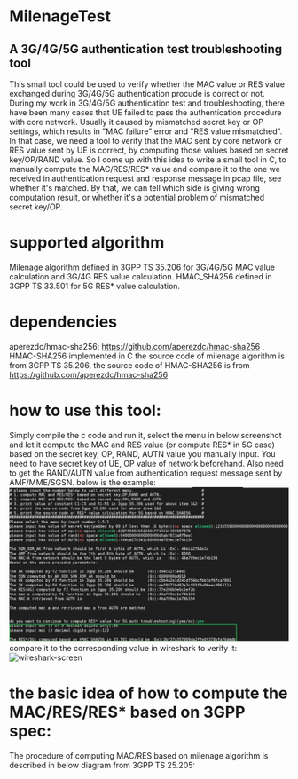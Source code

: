 # MilenageTest
## A 3G/4G/5G authentication test troubleshooting tool
  This small tool could be used to verify whether the MAC value or RES value exchanged during 3G/4G/5G authentication procude is correct or not.
  During my work in 3G/4G/5G authentication test and troubleshooting, there have been many cases that UE failed to pass the authentication procedure with core network. Usually it caused by mismatched secret key or OP settings, which results in "MAC failure" error and "RES value mismatched". In that case, we need a tool to verify that the MAC sent by core network or RES value sent by UE is correct, by computing those values based on secret key/OP/RAND value.
  So I come up with this idea to write a small tool in C, to manually compute the MAC/RES/RES* value and compare it to the one we received in authentication request and response message in pcap file, see whether it's matched. By that, we can tell which side is giving wrong computation result, or whether it's a potential problem of mismatched secret key/OP.
# supported algorithm
  Milenage algorithm defined in 3GPP TS 35.206 for 3G/4G/5G MAC value calculation and 3G/4G RES value calculation.
  HMAC_SHA256 defined in 3GPP TS 33.501 for 5G RES* value calculation.
# dependencies
  aperezdc/hmac-sha256: https://github.com/aperezdc/hmac-sha256 , HMAC-SHA256 implemented in C
  the source code of milenage algorithm is from 3GPP TS 35.206, the source code of HMAC-SHA256 is from https://github.com/aperezdc/hmac-sha256
# how to use this tool:
  Simply compile the c code and run it, select the menu in below screenshot and let it compute the MAC and RES value (or compute RES* in 5G case) based on the secret key, OP, RAND, AUTN value you manually input. You need to have secret key of UE, OP value of network beforehand. Also need to get the RAND/AUTN value from authentication request message sent by AMF/MME/SGSN.
  below is the example:
  ![input](/images/input.png.jpg)
  compare it to the corresponding value in wireshark to verify it:
  ![wireshark-screen](/images/wireshark-screen.png.jpg)
# the basic idea of how to compute the MAC/RES/RES* based on 3GPP spec:
  The procedure of computing MAC/RES based on milenage algorithm is described in below diagram from 3GPP TS 25.205:
